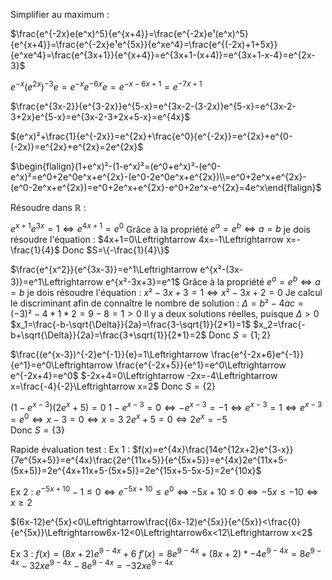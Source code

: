 Simplifier au maximum :

$\frac{e^{-2x}e(e^x)^5}{e^{x+4}}=\frac{e^{-2x}e¹(e^x)^5}{e^{x+4}}=\frac{e^{-2x}e¹e^{5x}}{e^xe^4}=\frac{e^{(-2x)+1+5x}}{e^xe^4}=\frac{e^{3x+1}}{e^{x+4}}=e^{3x+1-(x+4)}=e^{3x+1-x-4}=e^{2x-3}$ 

$e^{-x}(e^{2x})^{-3}e=e^{-x}e^{-6x}e=e^{-x-6x+1}=e^{-7x+1}$ 

$\frac{e^{3x-2}}{e^{3-2x}}e^{5-x}=e^{3x-2-(3-2x)}e^{5-x}=e^{3x-2-3+2x}e^{5-x}=e^{3x-2-3+2x+5-x}=e^{4x}$  

$(e^x)²+\frac{1}{e^{-2x}}=e^{2x}+\frac{e^0}{e^{-2x}}=e^{2x}+e^{0-(-2x)}=e^{2x}+e^{2x}=2e^{2x}$ 

$\begin{flalign}(1+e^x)²-(1-e^x)²=(e^0+e^x)²-(e^0-e^x)²=e^0+2e^0e^x+e^{2x}-(e^0-2e^0e^x+e^{2x})\\=e^0+2e^x+e^{2x}-(e^0-2e^x+e^{2x})=e^0+2e^x+e^{2x}-e^0+2e^x-e^{2x}=4e^x\end{flalign}$ 

Résoudre dans $\mathbb{R}$ :

$e^{x+1}e^{3x}=1\Leftrightarrow e^{4x+1}=e^0$ 
Grâce à la propriété $e^a=e^b\Leftrightarrow a=b$ je dois résoudre l'équation :
$4x+1=0\Leftrightarrow 4x=-1\Leftrightarrow x=-\frac{1}{4}$ 
Donc $S=\{-\frac{1}{4}\}$

$\frac{e^{x^2}}{e^{3x-3}}=e^1\Leftrightarrow e^{x²-(3x-3)}=e^1\Leftrightarrow e^{x²-3x+3}=e^1$ 
Grâce à la propriété $e^a=e^b\Leftrightarrow a=b$ je dois résoudre l'équation :
$x²-3x+3=1\Leftrightarrow x²-3x+2=0$ 
Je calcul le discriminant afin de connaître le nombre de solution :
$\Delta=b²-4ac=(-3)²-4*1*2=9-8=1>0$
Il y a deux solutions réelles, puisque $\Delta>0$
$x_1=\frac{-b-\sqrt{\Delta}}{2a}=\frac{3-\sqrt{1}}{2*1}=1$ 
$x_2=\frac{-b+\sqrt{\Delta}}{2a}=\frac{3+\sqrt{1}}{2*1}=2$ 
Donc $S=\{1;2\}$ 

$\frac{(e^{x-3})^{-2}e^{-1}}{e}=1\Leftrightarrow \frac{e^{-2x+6}e^{-1}}{e^1}=e^0\Leftrightarrow \frac{e^{-2x+5}}{e^1}=e^0\Leftrightarrow e^{-2x+4}=e^0$ 
$-2x+4=0\Leftrightarrow -2x=-4\Leftrightarrow x=\frac{-4}{-2}\Leftrightarrow x=2$ 
Donc $S=\{2\}$ 

$(1-e^{x-3})(2e^x+5)=0$ 
$1-e^{x-3}=0\Leftrightarrow-e^{x-3}=-1\Leftrightarrow e^{x-3}=1\Leftrightarrow e^{x-3}=e^0\Leftrightarrow x-3=0\Leftrightarrow x=3$ 
 $2e^x+5=0\Leftrightarrow2e^x=-5$  
 Donc $S=\{3\}$

Rapide évaluation test :
Ex 1 :
$f(x)=e^{4x}\frac{14e^{12x+2}e^{3-x}}{7e^{5x+5}}=e^{4x}\frac{2e^{11x+5}}{e^{5x+5}}=e^{4x}2e^{11x+5-(5x+5)}=2e^{4x+11x+5-(5x+5)}=2e^{15x+5-5x-5}=2e^{10x}$  

Ex 2 :
$e^{-5x+10}-1\le 0\Leftrightarrow e^{-5x+10}\le e^0\Leftrightarrow -5x+10\le0 \Leftrightarrow -5x\le-10\Leftrightarrow x\ge2$ 

$(6x-12)e^{5x}<0\Leftrightarrow\frac{(6x-12)e^{5x}}{e^{5x}}<\frac{0}{e^{5x}}\Leftrightarrow6x-12<0\Leftrightarrow6x<12\Leftrightarrow x<2$ 

Ex 3 :
$f(x)=(8x+2)e^{9-4x}+6$ 
$f'(x)=8e^{9-4x}+(8x+2)*-4e^{9-4x}=8e^{9-4x}-32xe^{9-4x}-8e^{9-4x}=-32xe^{9-4x}$ 